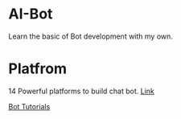 # AI-Bot
Learn the basic of Bot development with my own.

# Platfrom

14 Powerful platforms to build chat bot.
[Link](https://www.marutitech.com/14-powerful-chatbot-platforms/)

[Bot Tutorials](https://tutorials.botsfloor.com/)
